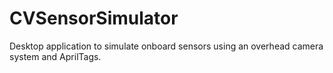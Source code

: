 # CVSensorSimulator

Desktop application to simulate onboard sensors using an overhead camera system and AprilTags.
